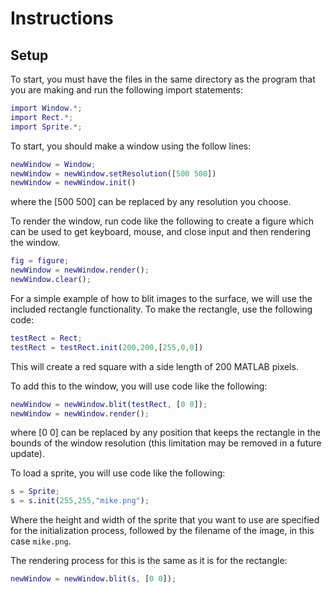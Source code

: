 # Instructions

## Setup

To start, you must have the files in the same directory as the program that you are making and run the following import statements: 

```matlab
import Window.*;
import Rect.*;
import Sprite.*;
```

To start, you should make a window using the follow lines: 

```matlab
newWindow = Window;
newWindow = newWindow.setResolution([500 500])
newWindow = newWindow.init()
```

where the [500 500] can be replaced by any resolution you choose.

To render the window, run code like the following to create a figure which can be used to get keyboard, mouse, and close input and then rendering the window.

```matlab
fig = figure;
newWindow = newWindow.render();
newWindow.clear();
```

For a simple example of how to blit images to the surface, we will use the included rectangle functionality. To make the rectangle, use the following code:

```matlab
testRect = Rect;
testRect = testRect.init(200,200,[255,0,0])
```
This will create a red square with a side length of 200 MATLAB pixels.

To add this to the window, you will use code like the following:

```matlab
newWindow = newWindow.blit(testRect, [0 0]);
newWindow = newWindow.render();
```
where [0 0] can be replaced by any position that keeps the rectangle in the bounds of the window resolution (this limitation may be removed in a future update).

To load a sprite, you will use code like the following:

```matlab
s = Sprite;
s = s.init(255,255,"mike.png");
```

Where the height and width of the sprite that you want to use are specified for the initialization process, followed by the filename of the image, in this case `mike.png`.

The rendering process for this is the same as it is for the rectangle:

```matlab
newWindow = newWindow.blit(s, [0 0]);
```